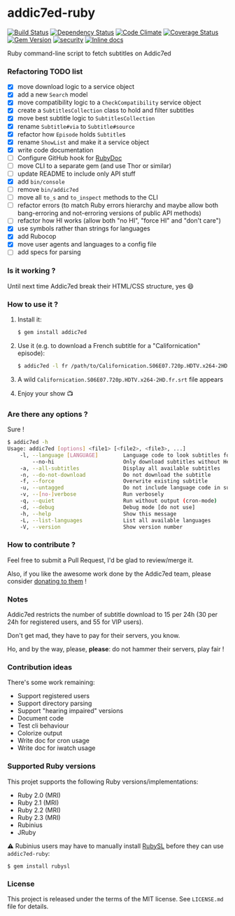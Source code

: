 # addic7ed-ruby

[![Build Status](https://api.travis-ci.org/michaelbaudino/addic7ed-ruby.svg?branch=master)](https://travis-ci.org/michaelbaudino/addic7ed-ruby)
[![Dependency Status](https://gemnasium.com/michaelbaudino/addic7ed-ruby.svg?travis)](https://gemnasium.com/michaelbaudino/addic7ed-ruby)
[![Code Climate](https://codeclimate.com/github/michaelbaudino/addic7ed-ruby.svg)](https://codeclimate.com/github/michaelbaudino/addic7ed-ruby)
[![Coverage Status](https://coveralls.io/repos/michaelbaudino/addic7ed-ruby/badge.svg?branch=master)](https://coveralls.io/r/michaelbaudino/addic7ed-ruby)
[![Gem Version](https://badge.fury.io/rb/addic7ed.svg)](http://badge.fury.io/rb/addic7ed)
[![security](https://hakiri.io/github/michaelbaudino/addic7ed-ruby/master.svg)](https://hakiri.io/github/michaelbaudino/addic7ed-ruby/master)
[![Inline docs](http://inch-ci.org/github/michaelbaudino/addic7ed-ruby.svg?branch=v3)](http://inch-ci.org/github/michaelbaudino/addic7ed-ruby?branch=v3)


Ruby command-line script to fetch subtitles on Addic7ed

### Refactoring TODO list

* [x] move download logic to a service object
* [x] add a new `Search` model
* [x] move compatibility logic to a `CheckCompatibility` service object
* [x] create a `SubtitlesCollection` class to hold and filter subtitles
* [x] move best subtitle logic to `SubtitlesCollection`
* [x] rename `Subtitle#via` to `Subtitle#source`
* [x] refactor how `Episode` holds `Subtitle`s
* [x] rename `ShowList` and make it a service object
* [x] write code documentation
* [ ] Configure GitHub hook for [RubyDoc](http://www.rubydoc.info)
* [ ] move CLI to a separate gem (and use Thor or similar)
* [ ] update README to include only API stuff
* [x] add `bin/console`
* [ ] remove `bin/addic7ed`
* [ ] move all `to_s` and `to_inspect` methods to the CLI
* [ ] refactor errors (to match Ruby errors hierarchy and maybe allow both bang-erroring and not-erroring versions of public API methods)
* [ ] refactor how HI works (allow both "no HI", "force HI" and "don't care")
* [x] use symbols rather than strings for languages
* [x] add Rubocop
* [x] move user agents and languages to a config file
* [ ] add specs for parsing

### Is it working ?

Until next time Addic7ed break their HTML/CSS structure, yes :smile:

### How to use it ?

1. Install it:

    ```bash
    $ gem install addic7ed
    ```
2. Use it (e.g. to download a French subtitle for a "Californication" episode):

    ```bash
    $ addic7ed -l fr /path/to/Californication.S06E07.720p.HDTV.x264-2HD.mkv
    ```
3. A wild `Californication.S06E07.720p.HDTV.x264-2HD.fr.srt` file appears
4. Enjoy your show :tv:

### Are there any options ?

Sure !

```bash
$ addic7ed -h
Usage: addic7ed [options] <file1> [<file2>, <file3>, ...]
    -l, --language [LANGUAGE]        Language code to look subtitles for (default: French)
        --no-hi                      Only download subtitles without Hearing Impaired lines
    -a, --all-subtitles              Display all available subtitles
    -n, --do-not-download            Do not download the subtitle
    -f, --force                      Overwrite existing subtitle
    -u, --untagged                   Do not include language code in subtitle filename
    -v, --[no-]verbose               Run verbosely
    -q, --quiet                      Run without output (cron-mode)
    -d, --debug                      Debug mode [do not use]
    -h, --help                       Show this message
    -L, --list-languages             List all available languages
    -V, --version                    Show version number
```

### How to contribute ?

Feel free to submit a Pull Request, I'd be glad to review/merge it.

Also, if you like the awesome work done by the Addic7ed team, please consider [donating to them](http://www.addic7ed.com) !

### Notes

Addic7ed restricts the number of subtitle download to 15 per 24h (30 per 24h for registered users, and 55 for VIP users).

Don't get mad, they have to pay for their servers, you know.

Ho, and by the way, please, **please**: do not hammer their servers, play fair !

### Contribution ideas

There's some work remaining:
- Support registered users
- Support directory parsing
- Support "hearing impaired" versions
- Document code
- Test cli behaviour
- Colorize output
- Write doc for cron usage
- Write doc for iwatch usage

### Supported Ruby versions

This projet supports the following Ruby versions/implementations:

* Ruby 2.0 (MRI)
* Ruby 2.1 (MRI)
* Ruby 2.2 (MRI)
* Ruby 2.3 (MRI)
* Rubinius
* JRuby

:warning: Rubinius users may have to manually install [RubySL](https://github.com/RubySL) before they can use `addic7ed-ruby`:

```shell
$ gem install rubysl
```

### License

This project is released under the terms of the MIT license.
See `LICENSE.md` file for details.
